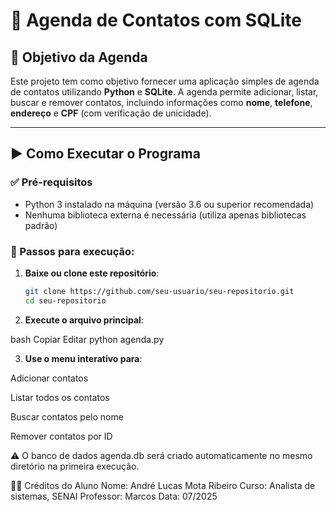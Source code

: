 # 📒 Agenda de Contatos com SQLite

## 📌 Objetivo da Agenda

Este projeto tem como objetivo fornecer uma aplicação simples de agenda de contatos utilizando **Python** e **SQLite**. A agenda permite adicionar, listar, buscar e remover contatos, incluindo informações como **nome**, **telefone**, **endereço** e **CPF** (com verificação de unicidade).

---

## ▶️ Como Executar o Programa

### ✅ Pré-requisitos
- Python 3 instalado na máquina (versão 3.6 ou superior recomendada)
- Nenhuma biblioteca externa é necessária (utiliza apenas bibliotecas padrão)

### 📂 Passos para execução:

1. **Baixe ou clone este repositório**:
   ```bash
   git clone https://github.com/seu-usuario/seu-repositorio.git
   cd seu-repositorio
2. **Execute o arquivo principal**:

bash
Copiar
Editar
python agenda.py

3. **Use o menu interativo para**:

Adicionar contatos

Listar todos os contatos

Buscar contatos pelo nome

Remover contatos por ID

⚠️ O banco de dados agenda.db será criado automaticamente no mesmo diretório na primeira execução.

👨‍🎓 Créditos do Aluno
Nome: André Lucas Mota Ribeiro
Curso: Analista de sistemas, SENAI
Professor: Marcos
Data: 07/2025
